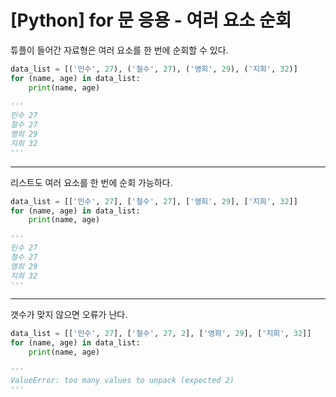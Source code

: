 # [Python] for 문 응용 - 여러 요소 순회

튜플이 들어간 자료형은 여러 요소를 한 번에 순회할 수 있다.

```python
data_list = [('민수', 27), ('철수', 27), ('영희', 29), ('지희', 32)]
for (name, age) in data_list:
    print(name, age)
    
'''
민수 27
철수 27
영희 29
지희 32
'''
```

---

리스트도 여러 요소를 한 번에 순회 가능하다.

```python
data_list = [['민수', 27], ['철수', 27], ['영희', 29], ['지희', 32]]
for (name, age) in data_list:
    print(name, age)
    
'''
민수 27
철수 27
영희 29
지희 32
'''    
```

---

갯수가 맞지 않으면 오류가 난다.

```python
data_list = [['민수', 27], ['철수', 27, 2], ['영희', 29], ['지희', 32]]
for (name, age) in data_list:
    print(name, age)
    
'''
ValueError: too many values to unpack (expected 2)
'''
```

